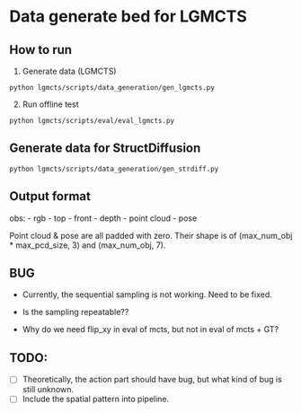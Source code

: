 # Data generate bed for LGMCTS

## How to run

1. Generate data (LGMCTS)

```
python lgmcts/scripts/data_generation/gen_lgmcts.py
```

2. Run offline test

```
python lgmcts/scripts/eval/eval_lgmcts.py
```

## Generate data for StructDiffusion

```
python lgmcts/scripts/data_generation/gen_strdiff.py
```

## Output format

obs:
    - rgb
        - top
        - front
    - depth
    - point cloud
    - pose

Point cloud & pose are all padded with zero. Their shape is of (max_num_obj * max_pcd_size, 3) and (max_num_obj, 7). 

## BUG

- Currently, the sequential sampling is not working. Need to be fixed.
- Is the sampling repeatable??

- Why do we need flip_xy in eval of mcts, but not in eval of mcts + GT?

## TODO:

- [ ] Theoretically, the action part should have bug, but what kind of bug is still unknown.
- [ ] Include the spatial pattern into pipeline.